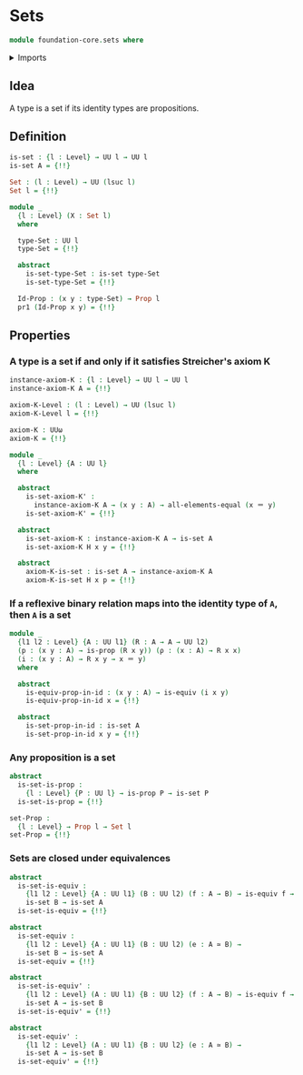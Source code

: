 # Sets

```agda
module foundation-core.sets where
```

<details><summary>Imports</summary>

```agda
open import foundation.dependent-pair-types
open import foundation.fundamental-theorem-of-identity-types
open import foundation.universe-levels

open import foundation-core.contractible-types
open import foundation-core.equivalences
open import foundation-core.identity-types
open import foundation-core.propositions
open import foundation-core.truncated-types
open import foundation-core.truncation-levels
```

</details>

## Idea

A type is a set if its identity types are propositions.

## Definition

```agda
is-set : {l : Level} → UU l → UU l
is-set A = {!!}

Set : (l : Level) → UU (lsuc l)
Set l = {!!}

module _
  {l : Level} (X : Set l)
  where

  type-Set : UU l
  type-Set = {!!}

  abstract
    is-set-type-Set : is-set type-Set
    is-set-type-Set = {!!}

  Id-Prop : (x y : type-Set) → Prop l
  pr1 (Id-Prop x y) = {!!}
```

## Properties

### A type is a set if and only if it satisfies Streicher's axiom K

```agda
instance-axiom-K : {l : Level} → UU l → UU l
instance-axiom-K A = {!!}

axiom-K-Level : (l : Level) → UU (lsuc l)
axiom-K-Level l = {!!}

axiom-K : UUω
axiom-K = {!!}

module _
  {l : Level} {A : UU l}
  where

  abstract
    is-set-axiom-K' :
      instance-axiom-K A → (x y : A) → all-elements-equal (x ＝ y)
    is-set-axiom-K' = {!!}

  abstract
    is-set-axiom-K : instance-axiom-K A → is-set A
    is-set-axiom-K H x y = {!!}

  abstract
    axiom-K-is-set : is-set A → instance-axiom-K A
    axiom-K-is-set H x p = {!!}
```

### If a reflexive binary relation maps into the identity type of `A`, then `A` is a set

```agda
module _
  {l1 l2 : Level} {A : UU l1} (R : A → A → UU l2)
  (p : (x y : A) → is-prop (R x y)) (ρ : (x : A) → R x x)
  (i : (x y : A) → R x y → x ＝ y)
  where

  abstract
    is-equiv-prop-in-id : (x y : A) → is-equiv (i x y)
    is-equiv-prop-in-id x = {!!}

  abstract
    is-set-prop-in-id : is-set A
    is-set-prop-in-id x y = {!!}
```

### Any proposition is a set

```agda
abstract
  is-set-is-prop :
    {l : Level} {P : UU l} → is-prop P → is-set P
  is-set-is-prop = {!!}

set-Prop :
  {l : Level} → Prop l → Set l
set-Prop = {!!}
```

### Sets are closed under equivalences

```agda
abstract
  is-set-is-equiv :
    {l1 l2 : Level} {A : UU l1} (B : UU l2) (f : A → B) → is-equiv f →
    is-set B → is-set A
  is-set-is-equiv = {!!}

abstract
  is-set-equiv :
    {l1 l2 : Level} {A : UU l1} (B : UU l2) (e : A ≃ B) →
    is-set B → is-set A
  is-set-equiv = {!!}

abstract
  is-set-is-equiv' :
    {l1 l2 : Level} (A : UU l1) {B : UU l2} (f : A → B) → is-equiv f →
    is-set A → is-set B
  is-set-is-equiv' = {!!}

abstract
  is-set-equiv' :
    {l1 l2 : Level} (A : UU l1) {B : UU l2} (e : A ≃ B) →
    is-set A → is-set B
  is-set-equiv' = {!!}
```
